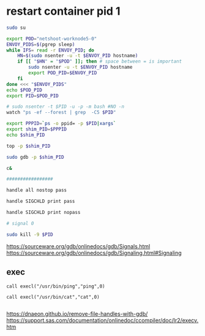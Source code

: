 # restart container pid 1


```bash
sudo su

export POD="netshoot-worknode5-0"
ENVOY_PIDS=$(pgrep sleep)
while IFS= read -r ENVOY_PID; do
    HN=$(sudo nsenter -u -t $ENVOY_PID hostname)
    if [[ "$HN" = "$POD" ]]; then # space between = is important
        sudo nsenter -u -t $ENVOY_PID hostname
        export POD_PID=$ENVOY_PID
    fi
done <<< "$ENVOY_PIDS"
echo $POD_PID
export PID=$POD_PID

# sudo nsenter -t $PID -u -p -m bash #NO -n
watch "ps -ef --forest | grep  -C5 $PID"

export PPPID=`ps -o ppid= -p $PID|xargs`
export shim_PID=$PPPID
echo $shim_PID

top -p $shim_PID

sudo gdb -p $shim_PID

c&

#################

handle all nostop pass 

handle SIGCHLD print pass

handle SIGCHLD print nopass

# signal 0

sudo kill -9 $PID


```

https://sourceware.org/gdb/onlinedocs/gdb/Signals.html
https://sourceware.org/gdb/onlinedocs/gdb/Signaling.html#Signaling

## exec

```gdb
call execl("/usr/bin/ping","ping",0)

call execl("/usr/bin/cat","cat",0)


```

https://dnaeon.github.io/remove-file-handles-with-gdb/
https://support.sas.com/documentation/onlinedoc/ccompiler/doc/lr2/execv.htm


